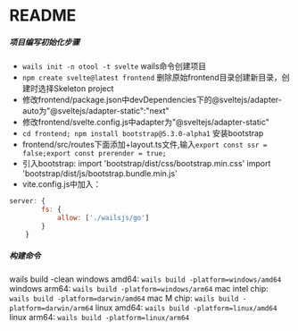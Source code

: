 # README

##### 项目编写初始化步骤
* ``wails init -n otool -t svelte`` wails命令创建项目
* ``npm create svelte@latest frontend`` 删除原始frontend目录创建新目录，创建时选择Skeleton project
* 修改frontend/package.json中devDependencies下的@sveltejs/adapter-auto为"@sveltejs/adapter-static":"next"
* 修改frontend/svelte.config.js中adapter为"@sveltejs/adapter-static"
* ``cd frontend; npm install bootstrap@5.3.0-alpha1`` 安装bootstrap
* frontend/src/routes下面添加+layout.ts文件,输入``export const ssr = false;export const prerender = true;``
* 引入bootstrap: import 'bootstrap/dist/css/bootstrap.min.css'  import 'bootstrap/dist/js/bootstrap.bundle.min.js'
* vite.config.js中加入：
```javascript
server: {
		fs: {
			allow: ['./wailsjs/go']
		}
	}
```

##### 构建命令
wails build -clean
windows amd64: ``wails build -platform=windows/amd64``
windows arm64: ``wails build -platform=windows/arm64``
mac intel chip: ``wails build -platform=darwin/amd64``
mac M chip: ``wails build -platform=darwin/arm64``
linux amd64: ``wails build -platform=linux/amd64``
linux arm64: ``wails build -platform=linux/arm64``
